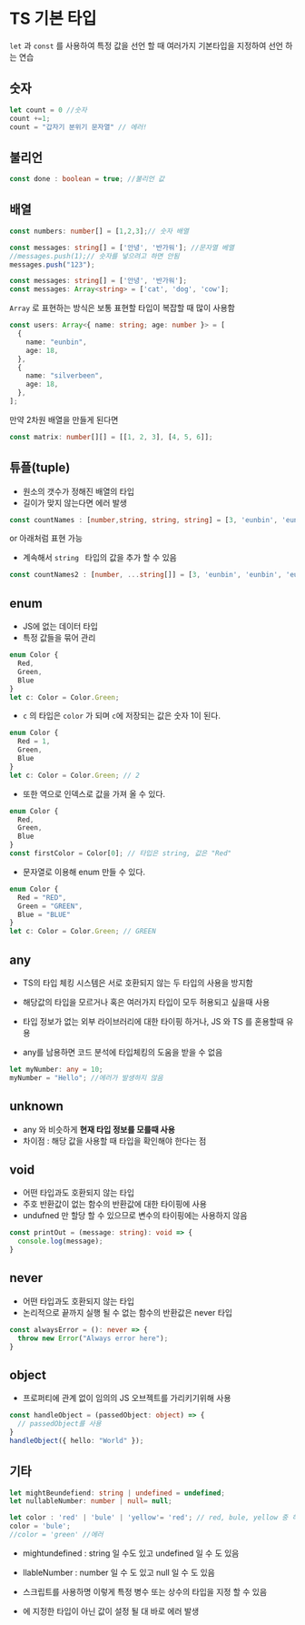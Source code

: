 # TS 기본 타입



`let`  과 `const` 를 사용하여 특정 값을 선언 할 때 여러가지 기본타입을 지정하여 선언 하는 연습



## **숫자** 

```typescript
let count = 0 //숫자
count +=1;
count = "갑자기 분위기 문자열" // 에러!
```



## 불리언 

```typescript
const done : boolean = true; //불리언 값
```



## 배열

```typescript
const numbers: number[] = [1,2,3];// 숫자 배열

const messages: string[] = ['안녕', '반가워']; //문자열 베열
//messages.push(1);// 숫자를 넣으려고 하면 안됨
messages.push("123");
```

```typescript
const messages: string[] = ['안녕', '반가워'];
const messages: Array<string> = ['cat', 'dog', 'cow'];
```



`Array`  로 표현하는 방식은 보통 표현할 타입이 복잡할 때 많이 사용함

```typescript
const users: Array<{ name: string; age: number }> = [
  {
    name: "eunbin",
    age: 18,
  },
  {
    name: "silverbeen",
    age: 18,
  },
];
```

 

만약 2차원 배열을 만들게 된다면

```typescript
const matrix: number[][] = [[1, 2, 3], [4, 5, 6]];
```



## 튜플(tuple)

- 원소의 갯수가 정해진 배열의 타입
- 길이가 맞지 않는다면 에러 발생

```typescript
const countNames : [number,string, string, string] = [3, 'eunbin', 'eunbin', 'eunbin'];
```

or 아래처럼 표현 가능 

- 계속해서 `string ` 타입의 값을 추가 할 수 있음

```typescript
const countNames2 : [number, ...string[]] = [3, 'eunbin', 'eunbin', 'eunbin'];
```



## enum

- JS에 없는 데이터 타입
- 특정 값들을 묶어 관리

```typescript
enum Color {
  Red,
  Green,
  Blue
}
let c: Color = Color.Green;
```



- `c` 의 타입은 `color` 가 되며 `c`에 저장되는 값은 숫자 1이 된다.

```typescript
enum Color {
  Red = 1,
  Green,
  Blue
}
let c: Color = Color.Green; // 2
```



- 또한 역으로 인덱스로 값을 가져 올 수 있다.

```typescript
enum Color {
  Red,
  Green,
  Blue
}
const firstColor = Color[0]; // 타입은 string, 값은 "Red"
```



- 문자열로 이용해 enum  만들 수 있다.

```typescript
enum Color {
  Red = "RED",
  Green = "GREEN",
  Blue = "BLUE"
}
let c: Color = Color.Green; // GREEN
```



## any

- TS의 타입 체킹 시스템은 서로 호환되지 않는 두 타입의 사용을 방지함

- 해당값의 타입을 모르거나 혹은 여러가지 타입이 모두 허용되고 싶을때 사용
- 타입 정보가 없는 외부 라이브러리에 대한 타이핑 하거나, JS 와 TS 를 혼용할때 유용
- any를 남용하면 코드 분석에 타입체킹의 도움을 받을 수 없음

```typescript
let myNumber: any = 10;
myNumber = "Hello"; //에러가 발생하지 않음
```



## unknown

- any 와 비슷하게 **현재 타입 정보를 모를때 사용**
- 차이점 : 해당 값을 사용할 때 타입을 확인해야 한다는 점



## void

- 어떤 타입과도 호환되지 않는 타입
- 주호 반환값이 없는 함수의 반환값에 대한 타이핑에 사용
- undufned  만 할당 할 수 있으므로 변수의 타이핑에는 사용하지 않음

```typescript
const printOut = (message: string): void => {
  console.log(message);
}
```



## never

- 어떤 타입과도 호환되지 않는 타입
- 논리적으로 끝까지 실행 될 수 없는 함수의 반환값은 never 타입

```typescript
const alwaysError = (): never => {
  throw new Error("Always error here");
}
```



## object

- 프로퍼티에 관계 없이 임의의 JS 오브젝트를 가리키기위해 사용

```typescript
const handleObject = (passedObject: object) => {
  // passedObject를 사용
}
handleObject({ hello: "World" });
```





## 기타

```typescript
let mightBeundefiend: string | undefined = undefined;
let nullableNumber: number | null= null;

let color : 'red' | 'bule' | 'yellow'= 'red'; // red, bule, yellow 중 하나
color = 'bule';
//color = 'green' //에러 
```

- mightundefined : string 일 수도 있고 undefined 일 수 도 있음

- llableNumber :  number 일 수 도 있고 null 일 수 도 있음



- 스크립트를 사용하명 이렇게 특정 병수 또는 상수의 타입을 지정 할 수 있음

- 에 지정한 타입이 아닌 값이 설정 될 대 바로 에러 발생

